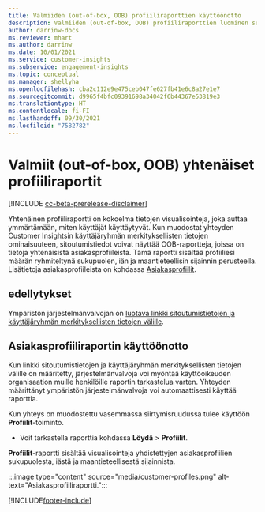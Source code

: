 ```yaml
---
title: Valmiiden (out-of-box, OOB) profiiliraporttien käyttöönotto
description: Valmiiden (out-of-box, OOB) profiiliraporttien luominen sukupuolen, iän ja alkuperämaan tai -alueen mukaan ryhmiteltynä.
author: darrinw-docs
ms.reviewer: mhart
ms.author: darrinw
ms.date: 10/01/2021
ms.service: customer-insights
ms.subservice: engagement-insights
ms.topic: conceptual
ms.manager: shellyha
ms.openlocfilehash: cba2c112e9e475ceb047fe627fb41e6c8a27e1e7
ms.sourcegitcommit: d9965f4bfc09391698a34042f6b44367e53819e3
ms.translationtype: HT
ms.contentlocale: fi-FI
ms.lasthandoff: 09/30/2021
ms.locfileid: "7582782"
---
```

# <a name="out-of-box-oob-unified-profile-reports"></a>Valmiit (out-of-box, OOB) yhtenäiset profiiliraportit

[!INCLUDE [cc-beta-prerelease-disclaimer](includes/cc-beta-prerelease-disclaimer.md)]

Yhtenäinen profiiliraportti on kokoelma tietojen visualisointeja, joka auttaa ymmärtämään, miten käyttäjät käyttäytyvät. Kun muodostat yhteyden Customer Insightsin käyttäjäryhmän merkityksellisten tietojen ominaisuuteen, sitoutumistiedot voivat näyttää OOB-raportteja, joissa on tietoja yhtenäisistä asiakasprofiileista. Tämä raportti sisältää profiiliesi määrän ryhmiteltynä sukupuolen, iän ja maantieteellisin sijainnin perusteella. Lisätietoja asiakasprofiileista on kohdassa [Asiakasprofiilit](../audience-insights/customer-profiles.md).

## <a name="prerequisites"></a>edellytykset

Ympäristön järjestelmänvalvojan on [luotava linkki sitoutumistietojen ja käyttäjäryhmän merkityksellisten tietojen välille](integrate-audience-insights-engagement-insights.md).

## <a name="enable-the-customer-profile-report"></a>Asiakasprofiiliraportin käyttöönotto

Kun linkki sitoutumistietojen ja käyttäjäryhmän merkityksellisten tietojen välille on määritetty, järjestelmänvalvoja voi myöntää käyttöoikeuden organisaation muille henkilöille raportin tarkastelua varten. Yhteyden määrittänyt ympäristön järjestelmänvalvoja voi automaattisesti käyttää raporttia. 

Kun yhteys on muodostettu vasemmassa siirtymisruudussa tulee käyttöön **Profiilit**-toiminto. 

- Voit tarkastella raporttia kohdassa **Löydä** > **Profiilit**.

**Profiilit**-raportti sisältää visualisointeja yhdistettyjen asiakasprofiilien sukupuolesta, iästä ja maantieteellisestä sijainnista.

:::image type="content" source="media/customer-profiles.png" alt-text="Asiakasprofiiliraportti.":::

[!INCLUDE[footer-include](../includes/footer-banner.md)]
